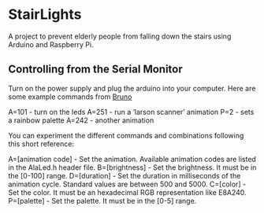 # StairLights
A project to prevent elderly people from falling down the stairs using Arduino and Raspberry Pi.


## Controlling from the Serial Monitor
Turn on the power supply and plug the arduino into your computer. Here are some example commands from [Bruno](https://www.hackster.io/bportaluri/web-controlled-led-animations-with-raspberry-pi-and-arduino-112025)

A=101 - turn on the leds
A=251 - run a ‘larson scanner’ animation
P=2 - sets a rainbow palette
A=242 - another animation

You can experiment the different commands and combinations following this short reference:

A=[animation code] - Set the animation. Available animation codes are listed in the AlaLed.h header file.
B=[brightness] - Set the brightness. It must be in the [0-100] range.
D=[duration] - Set the duration in milliseconds of the animation cycle. Standard values are between 500 and 5000.
C=[color] - Set the color. It must be an hexadecimal RGB representation like E8A240.
P=[palette] - Set the palette. It must be in the [0-5] range.

